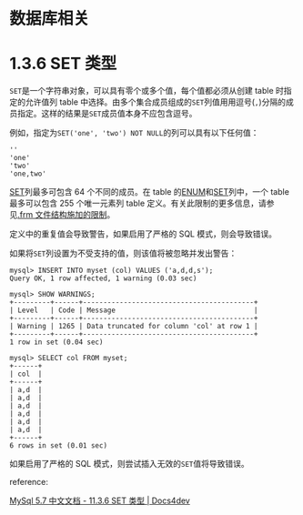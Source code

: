 # 数据库相关



# 1.3.6 SET 类型

 

`SET`是一个字符串对象，可以具有零个或多个值，每个值都必须从创建 table 时指定的允许值列 table 中选择。由多个集合成员组成的`SET`列值用用逗号(`,`)分隔的成员指定。这样的结果是`SET`成员值本身不应包含逗号。

例如，指定为`SET('one', 'two') NOT NULL`的列可以具有以下任何值：

```shell
''
'one'
'two'
'one,two'
```

[SET](https://www.docs4dev.com/docs/zh/mysql/5.7/reference/set.html)列最多可包含 64 个不同的成员。在 table 的[ENUM](https://www.docs4dev.com/docs/zh/mysql/5.7/reference/enum.html)和[SET](https://www.docs4dev.com/docs/zh/mysql/5.7/reference/set.html)列中，一个 table 最多可以包含 255 个唯一元素列 table 定义。有关此限制的更多信息，请参见[.frm 文件结构施加的限制](https://www.docs4dev.com/docs/zh/mysql/5.7/reference/create-table-files.html#limits-frm-file)。

定义中的重复值会导致警告，如果启用了严格的 SQL 模式，则会导致错误。





如果将`SET`列设置为不受支持的值，则该值将被忽略并发出警告：

```shell
mysql> INSERT INTO myset (col) VALUES ('a,d,d,s');
Query OK, 1 row affected, 1 warning (0.03 sec)

mysql> SHOW WARNINGS;
+---------+------+------------------------------------------+
| Level   | Code | Message                                  |
+---------+------+------------------------------------------+
| Warning | 1265 | Data truncated for column 'col' at row 1 |
+---------+------+------------------------------------------+
1 row in set (0.04 sec)

mysql> SELECT col FROM myset;
+------+
| col  |
+------+
| a,d  |
| a,d  |
| a,d  |
| a,d  |
| a,d  |
| a,d  |
+------+
6 rows in set (0.01 sec)
```

如果启用了严格的 SQL 模式，则尝试插入无效的`SET`值将导致错误。

reference:

[MySql 5.7 中文文档 - 11.3.6 SET 类型 | Docs4dev](https://www.docs4dev.com/docs/zh/mysql/5.7/reference/set.html)